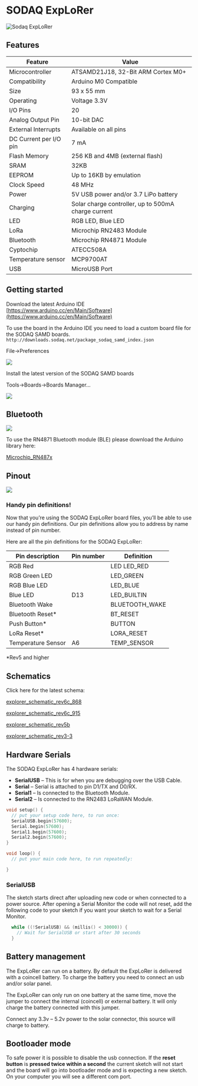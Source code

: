 # SODAQ ExpLoRer

![Sodaq ExpLoRer](./img/explorer6b.png)

## Features

| Feature | Value |
| ------ | ----- |
| Microcontroller	| ATSAMD21J18, 32-Bit ARM Cortex M0+ |
| Compatibility	| Arduino M0 Compatible |
| Size |	93 x 55 mm |
| Operating | Voltage	3.3V |
| I/O Pins |	20 |
| Analog Output Pin |	10-bit DAC |
| External Interrupts |	Available on all pins |
| DC Current per I/O pin |	7 mA |
| Flash Memory |	256 KB and  4MB (external flash) |
| SRAM |	32KB |
| EEPROM |	Up to 16KB by emulation |
| Clock Speed |	48 MHz |
| Power |	5V USB power and/or 3.7 LiPo battery |
| Charging |	Solar charge controller, up to 500mA charge current |
| LED |	RGB LED, Blue LED |
| LoRa |	Microchip RN2483 Module |
| Bluetooth |	Microchip RN4871 Module |
| Cyptochip |	ATECC508A |
| Temperature sensor |	MCP9700AT |
| USB |	MicroUSB Port |

## Getting started

Download the latest Arduino IDE
[https://www.arduino.cc/en/Main/Software](https://www.arduino.cc/en/Main/Software)

To use the board in the Arduino IDE you need to load a custom board file for the SODAQ SAMD boards.
`http://downloads.sodaq.net/package_sodaq_samd_index.json`

File→Preferences

![](./img/sodaq_samd_boards_url.png)

Install the latest version of the SODAQ SAMD boards

Tools→Boards→Boards Manager…

![](./img/boards.png)

## Bluetooth

![](./img/bluetooth-4-logo.jpg)

To use the RN4871 Bluetooth module (BLE) please download the Arduino library here:

[Microchip_RN487x](http://support.sodaq.com/wp-content/uploads/2016/11/Microchip_RN487x.zip)

## Pinout

![](./img/explorer-pinout.png)

### Handy pin definitions!

Now that you’re using the SODAQ ExpLoRer board files, you’ll be able to use our handy pin definitions.
Our pin definitions allow you to address by name instead of pin number.

Here are all the pin definitions for the SODAQ ExpLoRer:

| Pin description |	Pin number |	Definition |
| --- | --- | --- |
| RGB Red  | |LED		LED_RED |
| RGB Green LED | |		LED_GREEN |
| RGB Blue LED | |		LED_BLUE |
| Blue LED |	D13 |	LED_BUILTIN |
| Bluetooth Wake | |		BLUETOOTH_WAKE |
| Bluetooth Reset* | |		BT_RESET |
| Push Button* | |		BUTTON |
| LoRa Reset* | |		LORA_RESET |
| Temperature Sensor |	A6 |	TEMP_SENSOR |

*Rev5 and higher

## Schematics

Click here for the latest schema:

[explorer_schematic_rev6c_868](http://support.sodaq.com/wp-content/uploads/2018/02/explorer_schematic_rev6c_868.pdf)

[explorer_schematic_rev6c_915](http://support.sodaq.com/wp-content/uploads/2018/02/explorer_schematic_rev6c_915.pdf)

[explorer_schematic_rev5b](http://support.sodaq.com/wp-content/uploads/2016/11/Explorer_schematic_rev5b.pdf)

[explorer_schematic_rev3-3](http://support.sodaq.com/wp-content/uploads/2016/11/Explorer_schematic_rev3-3.pdf)

## Hardware Serials

The SODAQ ExpLoRer has 4 hardware serials:
* **SerialUSB** – This is for when you are debugging over the USB Cable.
* **Serial** – Serial is attached to pin D1/TX and D0/RX.
* **Serial1** – Is connected to the Bluetooth Module.
* **Serial2** – Is connected to the RN2483 LoRaWAN Module.

```cpp
void setup() {
  // put your setup code here, to run once:
  SerialUSB.begin(57600);
  Serial.begin(57600);
  Serial1.begin(57600);
  Serial2.begin(57600);
}

void loop() {
  // put your main code here, to run repeatedly:

}
```

### SerialUSB

The sketch starts direct after uploading new code or when connected to a power source.
After opening a Serial Monitor the code will not reset, add the following code to your sketch if you want your sketch to wait for a Serial Monitor.

```cpp
  while ((!SerialUSB) && (millis() < 30000)) {
    // Wait for SerialUSB or start after 30 seconds
  }
```

## Battery management

The ExpLoRer can run on a battery. By default the ExpLoRer is delivered with a coincell battery.
To charge the battery you need to connect an usb and/or solar panel.

The ExpLoRer can only run on one battery at the same time, move the jumper to connect the internal (coincell) or external battery. It will only charge the battery connected with this jumper.

Connect any 3.3v – 5.2v power to the solar connector, this source will charge to battery.

## Bootloader mode

To safe power it is possible to disable the usb connection.
If the **reset button** is **pressed twice within a second** the current sketch will not start and the board will go into bootloader mode and is expecting a new sketch. On your computer you will see a different com port.